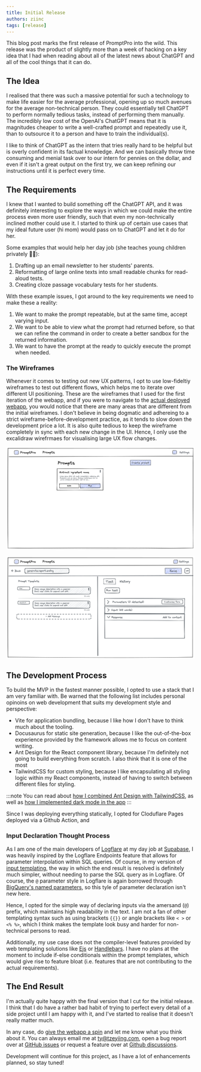 ```yaml
---
title: Initial Release
authors: ziinc
tags: [release]
---
```


This blog post marks the first release of PromptPro into the wild. This release was the product of slightly more than a week of hacking on a key idea that I had when reading about all of the latest news about ChatGPT and all of the cool things that it can do.

## The Idea

I realised that there was such a massive potential for such a technology to make life easier for the average professional, opening up so much avenues for the average non-technical person. They could essentially tell ChatGPT to perform normally tedious tasks, instead of performing them manually. The incredibly low cost of the OpenAI's ChatGPT means that it is magnitudes cheaper to write a well-crafted prompt and repeatedly use it, than to outsource it to a person and have to train the individual(s).

I like to think of ChatGPT as the intern that tries really hard to be helpful but is overly confident in its factual knowledge. And we can basically throw time consuming and menial task over to our intern for pennies on the dollar, and even if it isn't a great output on the first try, we can keep refining our instructions until it is perfect every time.

## The Requirements

I knew that I wanted to build something off the ChatGPT API, and it was definitely interesting to explore the ways in which we could make the entire process even more user friendly, such that even my non-technically inclined mother could use it. I started to think up of certain use cases that my ideal future user (hi mom) would pass on to ChatGPT and let it do for her.

Some examples that would help her day job (she teaches young children privately 👩‍🏫):

1. Drafting up an email newsletter to her students' parents.
2. Reformatting of large online texts into small readable chunks for read-aloud tests.
3. Creating cloze passage vocabulary tests for her students.

With these example issues, I got around to the key requirements we need to make these a reality:

1. We want to make the prompt repeatable, but at the same time, accept varying input.
2. We want to be able to view what the prompt had returned before, so that we can refine the command in order to create a better sandbox for the returned information.
3. We want to have the prompt at the ready to quickly execute the prompt when needed.

### The Wireframes

Whenever it comes to testing out new UX patterns, I opt to use low-fideltiy wireframes to test out different flows, which helps me to iterate over different UI positioning. These are the wireframes that I used for the first iteration of the webapp, and if you were to navigate to the [actual deployed webapp](https://app.promptpro.tznc.net), you would notice that there are many areas that are different from the initial wireframes. I don't believe in being dogmatic and adhereing to a strict wireframe-before-development practice, as it tends to slow down the development price a lot. It is also quite tedious to keep the wireframe completely in sync with each new change in the UI. Hence, I only use the excalidraw wirefrmaes for visualising large UX flow changes.

![Wireframe of the Home Page](promppro-wireframe-home.png)

![Wireframe of the Editor Page](promppro-wireframe-editor.png)

## The Development Process

To build the MVP in the fastest manner possible, I opted to use a stack that I am very familiar with. Be warned that the following list includes personal opinoins on web development that suits my development style and perspective:

- Vite for application bundling, because I like how I don't have to think much about the tooling.
- Docusaurus for static site generation, because I like the out-of-the-box experience provided by the framework allows me to focus on content writing.
- Ant Design for the React component library, because I'm definitely not going to build everything from scratch. I also think that it is one of the most
- TailwindCSS for custom styling, because I like encapsulating all styling logic within my React components, instead of having to switch between different files for styling.

:::note
You can read about [how I combined Ant Design with TailwindCSS](https://www.tzeyiing.com/posts/combining-tailwindcss-with-ant-design-for-super-fast-and-simple-ui-development/), as well as [how I implemented dark mode in the app](https://www.tzeyiing.com/posts/taking-control-of-the-browser-dark-mode-with-ant-design-and-tailwindcss-for-dark-mode-wizardry/)
:::

Since I was deploying everything statically, I opted for Cloduflare Pages deployed via a Github Action, and

### Input Declaration Thought Process

As I am one of the main developers of [Logflare](https://github.com/Logflare/logflare) at my day job at [Supabase](https://supabase.com/), I was heavily inspired by the Logflare Endpoints feature that allows for parameter interpolation within SQL queries. Of course, in my version of [input templating](/features/input-templating), the way in which the end result is resolved is definitely much simpler, without needing to parse the SQL query as in Logflare. Of course, the `@` parameter style in Logflare is again borrowed through [BigQuery's named parameters](https://cloud.google.com/bigquery/docs/samples/bigquery-query-params-named), so this tyle of parameter declaration isn't new here.

Hence, I opted for the simple way of declaring inputs via the amersand (`@`) prefix, which maintains high readability in the text. I am not a fan of other templating syntax such as using brackets `{{}}` or angle brackets like `< >` or `<% %>`, which I think makes the template look busy and harder for non-technical persons to read.

Additionally, my use case does not the compiler-level features provided by web templating solutions like [Ejs](https://ejs.co/) or [Handlebars](https://handlebarsjs.com/). I have no plans at the moment to include if-else conditionals within the prompt templates, which would give rise to feature bloat (i.e. features that are not contributing to the actual requirements).

## The End Result

I'm actually quite happy with the final version that I cut for the initial release. I think that I do have a rather bad habit of trying to perfect every detail of a side project until I am happy with it, and I've started to realise that it doesn't really matter much.

In any case, do [give the webapp a spin](https://app.promptpro.tznc.net) and let me know what you think about it. You can always email me at <ty@tzeyiing.com>, open a bug report over at [GitHub issues](https://github.com/Ziinc/promptpro/issues) or request a feature over at [Github discussions](https://github.com/Ziinc/promptpro/discussions).

Development will continue for this project, as I have a lot of enhancements planned, so stay tuned!
